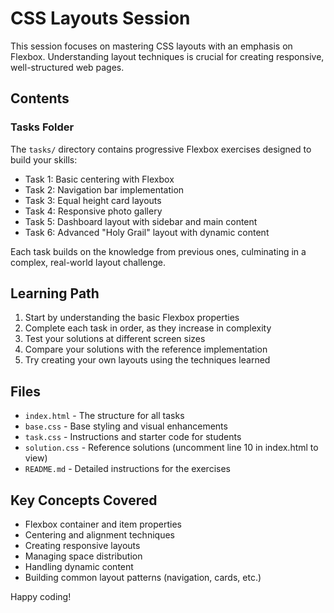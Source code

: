 # CSS Layouts Session

This session focuses on mastering CSS layouts with an emphasis on Flexbox. Understanding layout techniques is crucial for creating responsive, well-structured web pages.

## Contents

### Tasks Folder

The `tasks/` directory contains progressive Flexbox exercises designed to build your skills:

- Task 1: Basic centering with Flexbox
- Task 2: Navigation bar implementation
- Task 3: Equal height card layouts
- Task 4: Responsive photo gallery
- Task 5: Dashboard layout with sidebar and main content
- Task 6: Advanced "Holy Grail" layout with dynamic content

Each task builds on the knowledge from previous ones, culminating in a complex, real-world layout challenge.

## Learning Path

1. Start by understanding the basic Flexbox properties
2. Complete each task in order, as they increase in complexity
3. Test your solutions at different screen sizes
4. Compare your solutions with the reference implementation
5. Try creating your own layouts using the techniques learned

## Files

- `index.html` - The structure for all tasks
- `base.css` - Base styling and visual enhancements
- `task.css` - Instructions and starter code for students
- `solution.css` - Reference solutions (uncomment line 10 in index.html to view)
- `README.md` - Detailed instructions for the exercises

## Key Concepts Covered

- Flexbox container and item properties
- Centering and alignment techniques
- Creating responsive layouts
- Managing space distribution
- Handling dynamic content
- Building common layout patterns (navigation, cards, etc.)

Happy coding!